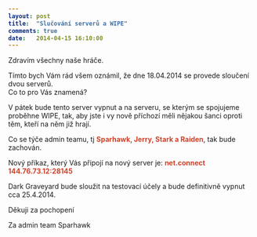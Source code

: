 ```yaml
---
layout: post
title:  "Slučování serverů a WIPE"
comments: true
date:   2014-04-15 16:10:00
---
```


<section>
  <style type="text/css" scoped>
    span {
      color: #ce422b;
      font-weight: bold
    }
  </style>

Zdravím všechny naše hráče.  

Tímto bych Vám rád všem oznámil, že dne 18.04.2014 se provede sloučení dvou serverů.  
Co to pro Vás znamená?  

V pátek bude tento server vypnut a na serveru, se kterým se spojujeme proběhne WIPE, tak, aby jste i vy nově příchozí měli nějakou šanci oproti těm, kteří na něm již hrají.  

Co se týče admin teamu, tj <span>Sparhawk, Jerry, Stark a Raiden</span>, tak bude zachován.  

Nový příkaz, který Vás připojí na nový server je: <span>net.connect 144.76.73.12:28145</span>  

Dark Graveyard bude sloužit na testovací účely a bude definitivně vypnut cca 25.4.2014.  

Děkuji za pochopení  

Za admin team Sparhawk
</section>
